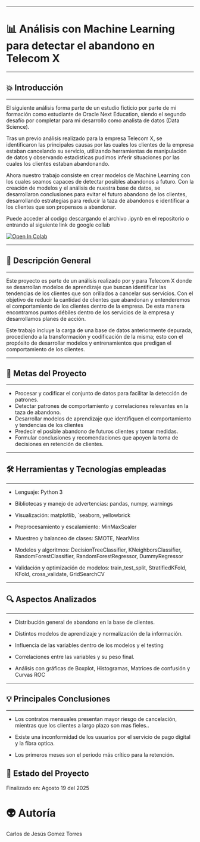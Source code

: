 
---

# 📊 **Análisis con Machine Learning para detectar el abandono en Telecom X**

---

## :boom: Introducción

---

El siguiente análisis forma parte de un estudio ficticio por parte de mi formación como estudiante de Oracle Next Education, siendo el segundo desafío por completar para mi desarrollo como analista de datos (Data Science). 

Tras un previo análisis realizado para la empresa Telecom X, se identificaron las principales causas por las cuales los clientes de la empresa estaban cancelando su servicio, utilizando herramientas de manipulación de datos y observando estadísticas pudimos inferir situaciones por las cuales los clientes estaban abandonando.

Ahora nuestro trabajo consiste en crear modelos de Machine Learning con los cuales seamos capaces de detectar posibles abandonos a futuro.  Con la creación de modelos y el análisis de nuestra base de datos, se desarrollaron conclusiones para evitar el futuro abandono de los clientes, desarrollando estrategias para reducir la taza de abandonos e identificar a los clientes que son propensos a abandonar.


Puede acceder al codigo descargando el archivo .ipynb en el repositorio o entrando al siguiente link de google collab

<a target="_blank" href="https://colab.research.google.com/drive/1A5V4XlIvjHKATS1KnVc7q1UDQsPzNyxI?usp=sharing">
  <img src="https://colab.research.google.com/assets/colab-badge.svg" alt="Open In Colab"/>
</a>

---

## 📌 **Descripción General**

---


Este proyecto es parte de un análisis realizado por y para Telecom X donde se desarrollan modelos de aprendizaje que buscan identificar las tendencias de los clientes que son orillados a cancelar sus servicios.  Con el objetivo de reducir la cantidad de clientes que abandonan y entenderemos el comportamiento de los clientes dentro de la empresa.  De esta manera encontramos puntos débiles dentro de los servicios de la empresa y desarrollamos planes de acción.

Este trabajo incluye la carga de una base de datos anteriormente depurada, procediendo a la transformación y codificación de la misma; esto con el propósito de desarrollar modelos y entrenamientos que predigan el comportamiento de los clientes.


---

## 🎯 **Metas del Proyecto**

---

*  Procesar y codificar el conjunto de datos para facilitar la detección de patrones.
*  Detectar patrones de comportamiento y correlaciones relevantes en la taza de abandono.
*  Desarrollar modelos de aprendizaje que identifiquen el comportamiento y tendencias de los clientes
*  Predecir el posible abandono de futuros clientes y tomar medidas.
*  Formular conclusiones y recomendaciones que apoyen la toma de decisiones en retención de clientes.

---

## 🛠 **Herramientas y Tecnologías empleadas**

---

*  Lenguaje: Python 3

*  Bibliotecas y manejo de advertencias: pandas, numpy, warnings 

*  Visualización: matplotlib, `seaborn, yellowbrick

*  Preprocesamiento y escalamiento: MinMaxScaler

*  Muestreo y balanceo de clases: SMOTE, NearMiss

*  Modelos y algoritmos: DecisionTreeClassifier, KNeighborsClassifier, RandomForestClassifier, RandomForestRegressor, DummyRegressor

*  Validación y optimización de modelos: train_test_split, StratifiedKFold, KFold, cross_validate, GridSearchCV

---

## 🔍 **Aspectos Analizados**

---

*  Distribución general de abandono en la base de clientes.

*  Distintos modelos de aprendizaje y normalización de la información.

*  Influencia de las variables dentro de los modelos y el testing

*  Correlaciones entre las variables y su peso final.

*  Análisis con gráficas de Boxplot, Histogramas, Matrices de confusión y Curvas ROC

---

## 💡 **Principales Conclusiones**

---

*  Los contratos mensuales presentan mayor riesgo de cancelación, mientras que los clientes a largo plazo son mas fieles..

*  Existe una inconformidad de los usuarios por el servicio de pago digital y la fibra optica.

*  Los primeros meses son el periodo más crítico para la retención.

## 📅 **Estado del Proyecto**

Finalizado en:  Agosto 19 del 2025

# :alien: **Autoría** 
Carlos de Jesús Gomez Torres
